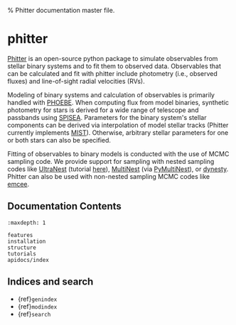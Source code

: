 % Phitter documentation master file.

# phitter

[Phitter](https://github.com/abhimat/phitter) is an open-source python package to simulate observables  from stellar binary systems and to fit them to observed data. Observables that can be calculated and fit with phitter include photometry (i.e., observed fluxes) and line-of-sight radial velocities (RVs).

Modeling of binary systems and calculation of observables is primarily handled with [PHOEBE](http://www.phoebe-project.org). When computing flux from model binaries, synthetic photometry for stars is derived for a wide range of telescope and passbands using [SPISEA](https://spisea.readthedocs.io/en/latest/). Parameters for the binary system's stellar components can be derived via interpolation of model stellar tracks (Phitter currently implements [MIST](http://waps.cfa.harvard.edu/MIST/)). Otherwise, arbitrary stellar parameters for one or both stars can also be specified.

Fitting of observables to binary models is conducted with the use of MCMC sampling code. We provide support for sampling with nested sampling codes like [UltraNest](https://johannesbuchner.github.io/UltraNest/) (tutorial [here](notebooks/fit_with_ultranest)), [MultiNest](https://github.com/farhanferoz/MultiNest) (via [PyMultiNest](https://github.com/JohannesBuchner/PyMultiNest)), or [dynesty](https://dynesty.readthedocs.io/en/stable/index.html). Phitter can also be used with non-nested sampling MCMC codes like [emcee](https://emcee.readthedocs.io/en/stable/).

## Documentation Contents
```{toctree}
:maxdepth: 1

features
installation
structure
tutorials
apidocs/index
```

## Indices and search
- {ref}`genindex`
- {ref}`modindex`
- {ref}`search`
